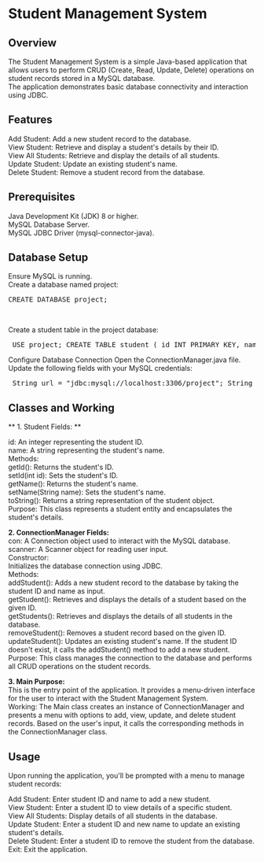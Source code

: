 # Student Management System
## Overview
The Student Management System is a simple Java-based application that allows users to perform CRUD (Create, Read, Update, Delete) operations on student records stored in a MySQL database.<br> The application demonstrates basic database connectivity and interaction using JDBC.

## Features
Add Student: Add a new student record to the database.<br>
View Student: Retrieve and display a student's details by their ID.<br>
View All Students: Retrieve and display the details of all students.<br>
Update Student: Update an existing student's name.<br>
Delete Student: Remove a student record from the database.<br>

## Prerequisites
Java Development Kit (JDK) 8 or higher.<br>
MySQL Database Server.<br>
MySQL JDBC Driver (mysql-connector-java).<br>

## Database Setup
Ensure MySQL is running.<br> Create a database named project:<br>

<pre>CREATE DATABASE project;</pre><br>
Create a student table in the project database:<br>

<pre> USE project; CREATE TABLE student ( id INT PRIMARY KEY, name VARCHAR(100) ); </pre>
Configure Database Connection
Open the ConnectionManager.java file.<br> Update the following fields with your MySQL credentials:<br>

<pre> String url = "jdbc:mysql://localhost:3306/project"; String username = "root"; String password = "your-password"; </pre>
## Classes and Working
** 1. Student Fields: **<br>

id: An integer representing the student ID.<br>
name: A string representing the student's name.<br> Methods:<br>
getId(): Returns the student's ID.<br>
setId(int id): Sets the student's ID.<br>
getName(): Returns the student's name.<br>
setName(String name): Sets the student's name.<br>
toString(): Returns a string representation of the student object.<br> Purpose: This class represents a student entity and encapsulates the student's details.<br>

**2. ConnectionManager Fields:**<br>
con: A Connection object used to interact with the MySQL database.<br>
scanner: A Scanner object for reading user input.<br> Constructor:<br> Initializes the database connection using JDBC.<br> Methods:<br>
addStudent(): Adds a new student record to the database by taking the student ID and name as input.<br>
getStudent(): Retrieves and displays the details of a student based on the given ID.<br>
getStudents(): Retrieves and displays the details of all students in the database.<br>
removeStudent(): Removes a student record based on the given ID.<br>
updateStudent(): Updates an existing student's name. If the student ID doesn't exist, it calls the addStudent() method to add a new student.<br> Purpose: This class manages the connection to the database and performs all CRUD operations on the student records.<br>

**3. Main Purpose:**<br>
This is the entry point of the application. It provides a menu-driven interface for the user to interact with the Student Management System.<br> Working: The Main class creates an instance of ConnectionManager and presents a menu with options to add, view, update, and delete student records. Based on the user's input, it calls the corresponding methods in the ConnectionManager class.<br>

## Usage
Upon running the application, you'll be prompted with a menu to manage student records:<br>

Add Student: Enter student ID and name to add a new student.<br>
View Student: Enter a student ID to view details of a specific student.<br>
View All Students: Display details of all students in the database.<br>
Update Student: Enter a student ID and new name to update an existing student's details.<br>
Delete Student: Enter a student ID to remove the student from the database.<br>
Exit: Exit the application.<br>
